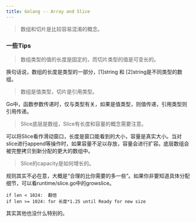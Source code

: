 ```yaml
---
title: Golang -- Array and Slice
---
```


> 数组和切片是比较容易混淆的概念。


### 一些Tips

> 数组类型的值的长度是固定的，而切片类型的值是可变长的。

换句话说，数组的长度是类型的一部分，[1]string 和 [2]string是不同类型的数组。


> 数组是值类型，切片是引用类型。

Go中，函数参数传递时，仅与类型有关，如果是值类型，则值传递，引用类型则引用传递。

> Slice底层是数组，Slice有长度和容量的概念需要注意。

可以将Slice看作滑动窗口，长度是窗口能看到的大小，容量是真实大小。当对slice进行append等操作时，如果容量不足以存放，容量会进行扩容。底层数组会被完整拷贝到新分配的更大的数组中。

> Slice的capacity是如何增长的。

规则其实不必在意，大概是“合理的比你需要的多一些”。如果你非要知道具体分配细节，可以看runtime/slice.go中的growslice。
```
if len < 1024:  翻倍
if len >= 1024: for 长度*1.25 until Ready for new size
```

其实其他也没什么特别的。
